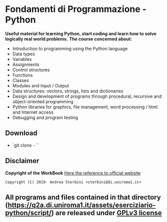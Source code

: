 # Fondamenti di Programmazione - Python

**Useful material for learning Python, start coding and learn how to solve logically real world problems.**
**The course concerned about:**

- Introduction to programming using the Python language
- Data types
- Variables
- Assignments
- Control structures
- Functions
- Classes
- Modules and Input / Output
- Data structures: vectors, strings, lists and dictionaries
- Design and development of programs through procedural, recursive and object-oriented programming
- Python libraries for graphics, file management, word processing / html and Internet access
- Debugging and program testing
## Download
- `git clone - ``
## Disclaimer
**Copyright of the WorkBook** [Here the reference to official website](https://q2a.di.uniroma1.it/)
~~~
Copyright (C) 2019- Andrea Sterbini <sterbini@di.uniroma1.it>
~~~                    

All programs and files contained in that directory (https://q2a.di.uniroma1.it/assets/eserciziario-python/script/) are released under [GPLv3 license](https://www.gnu.org/licenses/gpl-3.0.en.html)
--------